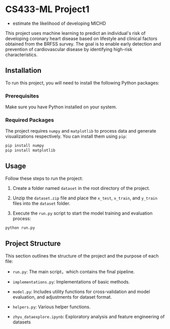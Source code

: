 # CS433-ML Project1 

- estimate the likelihood of developing MICHD

This project uses machine learning to predict an individual's risk of developing coronary heart disease based on lifestyle and clinical factors obtained from the BRFSS survey. The goal is to enable early detection and prevention of cardiovascular disease by identifying high-risk characteristics.

## Installation

To run this project, you will need to install the following Python packages:

### Prerequisites

Make sure you have Python installed on your system. 

### Required Packages

The project requires `numpy` and `matplotlib` to process data and generate visualizations respectively. You can install them using `pip`:

```bash
pip install numpy 
pip install matplotlib
```

## Usage

Follow these steps to  run the project:

1. Create a folder named `dataset` in the root directory of the project.

2. Unzip the `dataset.zip` file and place the `x_test`, `x_train`, and `y_train` files into the `dataset` folder.

3. Execute the `run.py` script to start the model training and evaluation process:

```bash
python run.py
```

## Project Structure

This section outlines the structure of the project and the purpose of each file:

- `run.py`: The main script，which contains the final pipeline.

- `implementations.py`: Implementations of basic methods.

- `model.py`: Includes utility functions for cross-validation and model evaluation, and adjustments for dataset format.

- `helpers.py`: Various helper functions.

- `zhyu_dataexplore.ipynb`: Exploratory analysis and feature engineering of datasets


  

  
